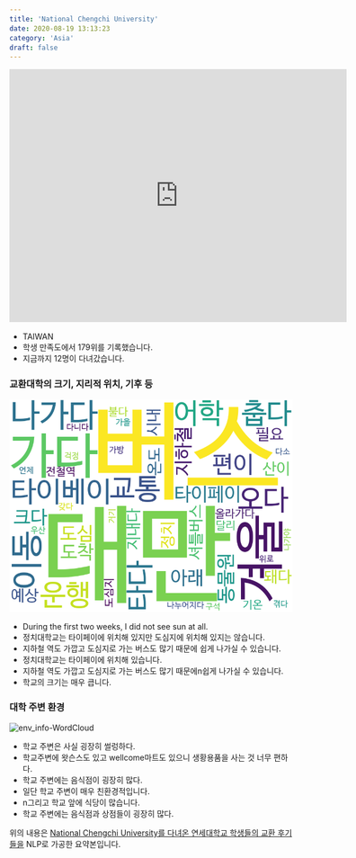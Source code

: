 ```yaml
---
title: 'National Chengchi University'
date: 2020-08-19 13:13:23
category: 'Asia'
draft: false
---
```


<iframe
width="600"
height="450"
frameborder="0" style="border:0"
src="https://www.google.com/maps/embed/v1/place?key=AIzaSyC9e1AME-pVmWC4hBpFdu5S4dKzyepa3HQ&q=National+Chengchi+University&center=24.986169399999998,121.5771149&zoom=14" allowfullscreen>
</iframe>


* TAIWAN
* 학생 만족도에서 179위를 기록했습니다.
* 지금까지 12명이 다녀갔습니다. 

### 교환대학의 크기, 지리적 위치, 기후 등

![gen_info-WordCloud](../univ_wordclouds_okt/gen_info/TW000002_gen_info_okt.png)

* During the first two weeks, I did not see sun at all.
* 정치대학교는 타이페이에 위치해 있지만 도심지에 위치해 있지는 않습니다.
* 지하철 역도 가깝고 도심지로 가는 버스도 많기 때문에 쉽게 나가실 수 있습니다.
* 정치대학교는 타이페이에 위치해 있습니다.
* 지하철 역도 가깝고 도심지로 가는 버스도 많기 때문에n쉽게 나가실 수 있습니다.
* 학교의 크기는 매우 큽니다.


### 대학 주변 환경

![env_info-WordCloud](../univ_wordclouds_okt/env_info/TW000002_env_info_okt.png)

* 학교 주변은 사실 굉장히 썰렁하다.
* 학교주변에 왓슨스도 있고 wellcome마트도 있으니 생황용품을 사는 것 너무 편하다.
* 학교 주변에는 음식점이 굉장히 많다.
* 일단 학교 주변이 매우 친환경적입니다.
* n그리고 학교 앞에 식당이 많습니다.
* 학교 주변에는 음식점과 상점들이 굉장히 많다.


위의 내용은 [National Chengchi University를 다녀온 연세대학교 학생들의 교환 후기들을](http://oia.yonsei.ac.kr/partner/expReport.asp?ucode=TW000002&bgbn=A) NLP로 가공한 요약본입니다. 
